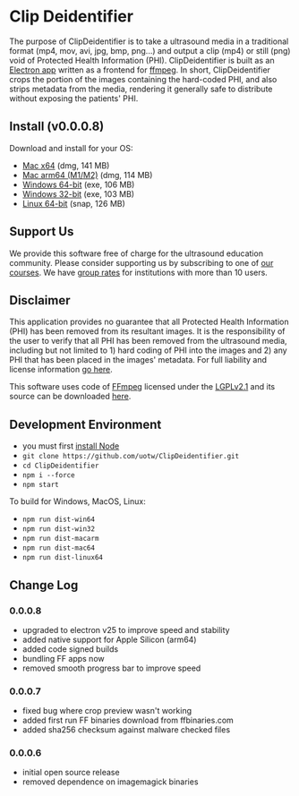 # Clip Deidentifier
The purpose of ClipDeidentifier is to take a ultrasound media in a traditional format (mp4, mov, avi, jpg, bmp, png...) and output a clip (mp4) or still (png) void of Protected Health Information (PHI). ClipDeidentifier is built as an [Electron app](https://electronjs.org/) written as a frontend for [ffmpeg](https://www.ffmpeg.org/). In short, ClipDeidentifier crops the portion of the images containing the hard-coded PHI, and also strips metadata from the media, rendering it generally safe to distribute without exposing the patients' PHI.

## Install (v0.0.0.8)
Download and install for your OS:
- [Mac x64](https://d25ixnv6uinqzi.cloudfront.net/Anonymizer/CD.Installer.v0.8.x64.dmg) (dmg, 141 MB)
- [Mac arm64 (M1/M2)](https://d25ixnv6uinqzi.cloudfront.net/Anonymizer/CD.Installer.v0.8.arm64.dmg) (dmg, 114 MB)
- [Windows 64-bit](https://d25ixnv6uinqzi.cloudfront.net/Anonymizer/CD.installer.v0.0.8.x64.exe) (exe, 106 MB)
- [Windows 32-bit](https://d25ixnv6uinqzi.cloudfront.net/Anonymizer/CD.installer.v0.0.8.ia32.exe) (exe, 103 MB)
- [Linux 64-bit](https://d25ixnv6uinqzi.cloudfront.net/Anonymizer/ClipDeidentifier_0.0.8_amd64.snap) (snap, 126 MB)

## Support Us
We provide this software free of charge for the ultrasound education community. Please consider supporting us by subscribing to one of [our courses](https://courses.coreultrasound.com/). We have [group rates](https://analytics.coreultrasound.com/grouprate/) for institutions with more than 10 users.

## Disclaimer
This application provides no guarantee that all Protected Health Information (PHI) has been removed from its resultant images. It is the responsibility of the user to verify that all PHI has been removed from the ultrasound media, including but not limited to 1) hard coding of PHI into the images and 2) any PHI that has been placed in the images' metadata. For full liability and license information [go here](https://github.com/uotw/ClipDeidentifier/blob/master/LICENSE.md). 

This software uses code of <a href=http://ffmpeg.org>FFmpeg</a> licensed under the <a href=http://www.gnu.org/licenses/old-licenses/lgpl-2.1.html>LGPLv2.1</a> and its source can be downloaded <a href=link_to_your_sources>here</a>.

## Development Environment
- you must first [install Node](https://nodejs.org/en/download/)
- `git clone https://github.com/uotw/ClipDeidentifier.git`
- `cd ClipDeidentifier`
- `npm i --force`
- `npm start`

To build for Windows, MacOS, Linux:
- `npm run dist-win64`
- `npm run dist-win32`
- `npm run dist-macarm`
- `npm run dist-mac64`
- `npm run dist-linux64`

## Change Log
### 0.0.0.8
- upgraded to electron v25 to improve speed and stability
- added native support for Apple Silicon (arm64)
- added code signed builds
- bundling FF apps now
- removed smooth progress bar to improve speed

### 0.0.0.7
- fixed bug where crop preview wasn't working
- added first run FF binaries download from ffbinaries.com
- added sha256 checksum against malware checked files

### 0.0.0.6
- initial open source release
- removed dependence on imagemagick binaries